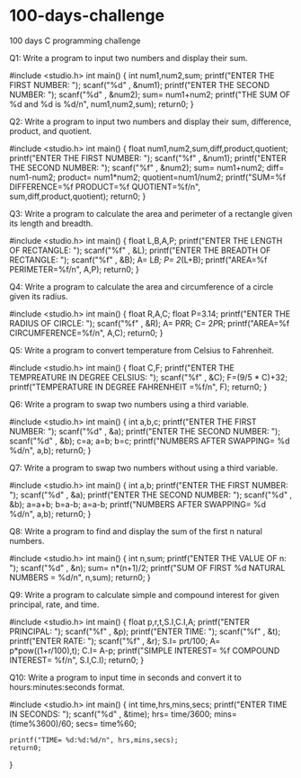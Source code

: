 # 100-days-challenge
100 days C programming challenge

Q1: Write a program to input two numbers and display their sum.

#include <studio.h>
int main()
{
    int num1,num2,sum;
    printf("ENTER THE FIRST NUMBER: ");
    scanf("%d" , &num1);
    printf("ENTER THE SECOND NUMBER: ");
    scanf("%d" , &num2);
    sum= num1+num2;
    printf("THE SUM OF %d and %d is %d/n", num1,num2,sum);
    return0;
}

Q2: Write a program to input two numbers and display their sum, difference, product, and quotient.

#include <studio.h>
int main()
{
    float num1,num2,sum,diff,product,quotient;
    printf("ENTER THE FIRST NUMBER: ");
    scanf("%f" , &num1);
    printf("ENTER THE SECOND NUMBER: ");
    scanf("%f" , &num2);
    sum= num1+num2;
    diff= num1-num2;
    product= num1*num2;
    quotient=num1/num2;
    printf("SUM=%f DIFFERENCE=%f PRODUCT=%f QUOTIENT=%f/n", sum,diff,product,quotient);
    return0;
}


Q3: Write a program to calculate the area and perimeter of a rectangle given its length and breadth.

#include <studio.h>
int main()
{
    float L,B,A,P;
    printf("ENTER THE LENGTH OF RECTANGLE: ");
    scanf("%f" , &L);
    printf("ENTER THE BREADTH OF RECTANGLE: ");
    scanf("%f" , &B);
    A= L*B;
    P= 2*(L+B);
    printf("AREA=%f PERIMETER=%f/n", A,P);
    return0;
}

Q4: Write a program to calculate the area and circumference of a circle given its radius.

#include <studio.h>
int main()
{
    float R,A,C;
    float P=3.14;
    printf("ENTER THE RADIUS OF CIRCLE: ");
    scanf("%f" , &R);
    A= P*R*R;
    C= 2*P*R;
    printf("AREA=%f CIRCUMFERENCE=%f/n", A,C);
    return0;
}

Q5: Write a program to convert temperature from Celsius to Fahrenheit.

#include <studio.h>
int main()
{
    float C,F;
    printf("ENTER THE TEMPREATURE IN DEGREE CELSIUS: ");
    scanf("%f" , &C);
    F=(9/5 * C)+32;
    printf("TEMPERATURE IN DEGREE FAHRENHEIT =%f/n", F);
    return0;
}


Q6: Write a program to swap two numbers using a third variable.

#include <studio.h>
int main()
{
    int a,b,c;
    printf("ENTER THE FIRST NUMBER: ");
    scanf("%d" , &a);
    printf("ENTER THE SECOND NUMBER: ");
    scanf("%d" , &b);
    c=a;
    a=b;
    b=c;
    printf("NUMBERS AFTER SWAPPING= %d  %d/n", a,b);
    return0;
}

Q7: Write a program to swap two numbers without using a third variable.

#include <studio.h>
int main()
{
    int a,b;
    printf("ENTER THE FIRST NUMBER: ");
    scanf("%d" , &a);
    printf("ENTER THE SECOND NUMBER: ");
    scanf("%d" , &b);
    a=a+b;
    b=a-b;
    a=a-b;
    printf("NUMBERS AFTER SWAPPING= %d  %d/n", a,b);
    return0;
}

Q8: Write a program to find and display the sum of the first n natural numbers.

#include <studio.h>
int main()
{
    int n,sum;
    printf("ENTER THE VALUE OF n: ");
    scanf("%d" , &n);
    sum= n*(n+1)/2;
    printf("SUM OF FIRST %d NATURAL NUMBERS = %d/n", n,sum);
    return0;
}

Q9: Write a program to calculate simple and compound interest for given principal, rate, and time.

#include <studio.h>
int main()
{
    float p,r,t,S.I,C.I,A;
    printf("ENTER PRINCIPAL: ");
    scanf("%f" , &p);
    printf("ENTER TIME: ");
    scanf("%f" , &t);
    printf("ENTER RATE: ");
    scanf("%f" , &r);
    S.I= p*r*t/100;
    A= p*pow((1+r/100),t);
    C.I= A-p;
    printf("SIMPLE INTEREST= %f  COMPOUND INTEREST= %f/n", S.I,C.I);
    return0;
}


Q10: Write a program to input time in seconds and convert it to hours:minutes:seconds format.

#include <studio.h>
int main()
{
    int time,hrs,mins,secs;
    printf("ENTER TIME IN SECONDS: ");
    scanf("%d" , &time);
    hrs= time/3600;
    mins= (time%3600)/60;
    secs= time%60;

    printf("TIME= %d:%d:%d/n", hrs,mins,secs);
    return0;
}    

